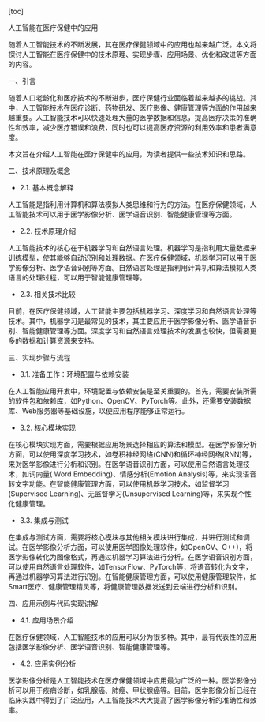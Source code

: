 
[toc]                    
                
                
人工智能在医疗保健中的应用

随着人工智能技术的不断发展，其在医疗保健领域中的应用也越来越广泛。本文将探讨人工智能在医疗保健中的技术原理、实现步骤、应用场景、优化和改进等方面的内容。

一、引言

随着人口老龄化和医疗技术的不断进步，医疗保健行业面临着越来越多的挑战。其中，人工智能技术在医疗诊断、药物研发、医疗影像、健康管理等方面的作用越来越重要。人工智能技术可以快速处理大量的医学数据和信息，提高医疗决策的准确性和效率，减少医疗错误和浪费，同时也可以提高医疗资源的利用效率和患者满意度。

本文旨在介绍人工智能在医疗保健中的应用，为读者提供一些技术知识和思路。

二、技术原理及概念

- 2.1. 基本概念解释

人工智能是指利用计算机和算法模拟人类思维和行为的方法。在医疗保健领域，人工智能技术可以用于医学影像分析、医学语音识别、智能健康管理等方面。

- 2.2. 技术原理介绍

人工智能技术的核心在于机器学习和自然语言处理。机器学习是指利用大量数据来训练模型，使其能够自动识别和处理数据。在医疗保健领域，机器学习可以用于医学影像分析、医学语音识别等方面。自然语言处理是指利用计算机和算法模拟人类语言的处理过程，可以用于智能健康管理等。

- 2.3. 相关技术比较

目前，在医疗保健领域，人工智能主要包括机器学习、深度学习和自然语言处理等技术。其中，机器学习是最常见的技术，其主要应用于医学影像分析、医学语音识别、智能健康管理等方面。深度学习和自然语言处理技术的发展也较快，但需要更多的数据和计算资源来支持。

三、实现步骤与流程

- 3.1. 准备工作：环境配置与依赖安装

在人工智能应用开发中，环境配置与依赖安装是至关重要的。首先，需要安装所需的软件包和依赖库，如Python、OpenCV、PyTorch等。此外，还需要安装数据库、Web服务器等基础设施，以便应用程序能够正常运行。

- 3.2. 核心模块实现

在核心模块实现方面，需要根据应用场景选择相应的算法和模型。在医学影像分析方面，可以使用深度学习技术，如卷积神经网络(CNN)和循环神经网络(RNN)等，来对医学影像进行分析和识别。在医学语音识别方面，可以使用自然语言处理技术，如词向量( Word Embedding)、情感分析(Emotion Analysis)等，来实现语音转文字功能。在智能健康管理方面，可以使用机器学习技术，如监督学习(Supervised Learning)、无监督学习(Unsupervised Learning)等，来实现个性化健康管理。

- 3.3. 集成与测试

在集成与测试方面，需要将核心模块与其他相关模块进行集成，并进行测试和调试。在医学影像分析方面，可以使用医学图像处理软件，如OpenCV、C++)，将医学影像转化为图像格式，再通过机器学习算法进行分析。在医学语音识别方面，可以使用自然语言处理软件，如TensorFlow、PyTorch等，将语音转化为文字，再通过机器学习算法进行识别。在智能健康管理方面，可以使用健康管理软件，如Smart医疗、健康管理精灵等，将健康管理数据发送到云端进行分析和识别。

四、应用示例与代码实现讲解

- 4.1. 应用场景介绍

在医疗保健领域，人工智能技术的应用可以分为很多种。其中，最有代表性的应用包括医学影像分析、医学语音识别、智能健康管理等。

- 4.2. 应用实例分析

医学影像分析是人工智能技术在医疗保健领域中应用最为广泛的一种。医学影像分析可以用于疾病诊断，如乳腺癌、肺癌、甲状腺癌等。目前，医学影像分析已经在临床实践中得到了广泛应用，人工智能技术大大提高了医学影像分析的准确性和效率。

